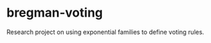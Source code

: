 bregman-voting
==============

Research project on using exponential families to define voting rules.
